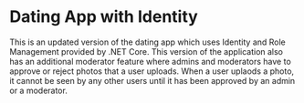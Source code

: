 # Dating App with Identity

This is an updated version of the dating app which uses Identity and Role Management provided by .NET Core. This version of the application also has an additional moderator feature where admins and moderators have to approve or reject photos that a user uploads. When a user uplaods a photo, it cannot be seen by any other users until it has been approved by an admin or a moderator.
